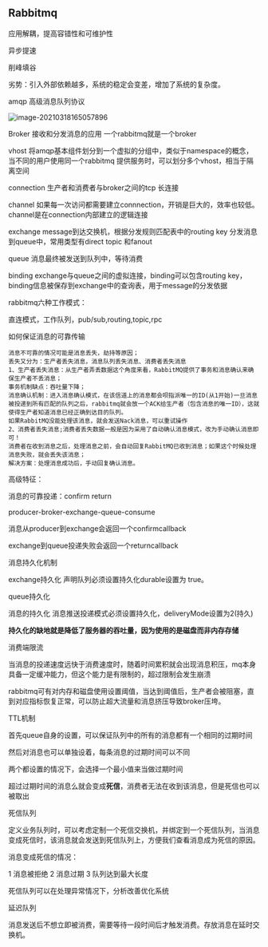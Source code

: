 ## Rabbitmq

应用解耦，提高容错性和可维护性

异步提速

削峰填谷

劣势：引入外部依赖越多，系统的稳定会变差，增加了系统的复杂度。

amqp 高级消息队列协议

![image-20210318165057896](C:\Users\seven\AppData\Roaming\Typora\typora-user-images\image-20210318165057896.png)

Broker 接收和分发消息的应用 一个rabbitmq就是一个broker

vhost 将amqp基本组件划分到一个虚拟的分组中，类似于namespace的概念，当不同的用户使用同一个rabbitmq 提供服务时，可以划分多个vhost，相当于隔离空间

connection 生产者和消费者与broker之间的tcp 长连接

channel 如果每一次访问都需要建立connnection，开销是巨大的，效率也较低。channel是在connection内部建立的逻辑连接

exchange message到达交换机，根据分发规则匹配表中的routing key 分发消息到queue中，常用类型有direct topic 和fanout

queue 消息最终被发送到队列中，等待消费

binding exchange与queue之间的虚拟连接，binding可以包含routing key，binding信息被保存到exchange中的查询表，用于message的分发依据



rabbitmq六种工作模式：

直连模式，工作队列，pub/sub,routing,topic,rpc



如何保证消息的可靠传输

```
消息不可靠的情况可能是消息丢失，劫持等原因；
丢失又分为：生产者丢失消息，消息队列丢失消息、消费者丢失消息
1、生产者丢失消息：从生产者弄丢数据这个角度来看，RabbitMQ提供了事务和消息确认来确保生产者不丢消息；
事务机制缺点：吞吐量下降；
消息确认机制：进入消息确认模式，在该信道上的消息都会呗指派唯一的ID(从1开始)一旦消息被投递到所有匹配的队列之后，rabbitmq就会放一个ACK给生产者（包含消息的唯一ID），这就使得生产者知道消息已经正确到达目的队列。
如果RabbitMQ没能处理该消息，就会发送Nack消息，可以重试操作
2、消费者丢失消息;消费者丢失数据一般是因为采用了自动确认消息模式，改为手动确认消息即可！
消费者在收到消息之后，处理消息之前，会自动回复RabbitMQ已收到消息；如果这个时候处理消息失败，就会丢失该消息；
解决方案：处理消息成功后，手动回复确认消息。
```



高级特征：

消息的可靠投递：confirm  return

producer-broker-exchange-queue-consume

 消息从producer到exchange会返回一个confirmcallback

exchange到queue投递失败会返回一个returncallback



消息持久化机制

exchange持久化  声明队列必须设置持久化durable设置为 true。

queue持久化

消息的持久化	消息推送投递模式必须设置持久化，deliveryMode设置为2(持久)

**持久化的缺地就是降低了服务器的吞吐量，因为使用的是磁盘而非内存存储**



消费端限流

当消息的投递速度远快于消费速度时，随着时间累积就会出现消息积压，mq本身具备一定缓冲能力，但这个能力是有限制的，超过限制会发生崩溃

rabbitmq可有对内存和磁盘使用设置阈值，当达到阈值后，生产者会被阻塞，直到对应指标恢复正常，可以防止超大流量和消息挤压导致broker压垮。



TTL机制

首先queue自身的设置，可以保证队列中的所有的消息都有一个相同的过期时间

然后对消息也可以单独设着，每条消息的过期时间可以不同

两个都设置的情况下，会选择一个最小值来当做过期时间

超过过期时间的消息么就会变成**死信**，消费者无法在收到该消息，但是死信也可以被取出



死信队列

定义业务队列时，可以考虑定制一个死信交换机，并绑定到一个死信队列，当消息变成死信时，该消息就会发送到死信队列上，方便我们查看消息成为死信的原因。

消息变成死信的情况：

1 消息被拒绝  2  消息过期  3 队列达到最大长度

死信队列可以在处理异常情况下，分析改善优化系统



延迟队列

消息发送后不想立即被消费，需要等待一段时间后才触发消费。存放消息在延时交换机。